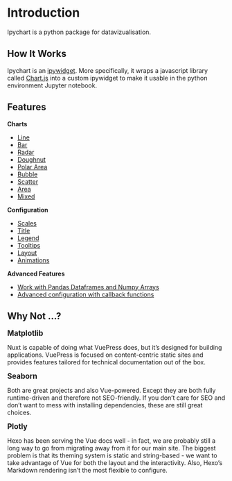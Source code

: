 # Introduction

Ipychart is a python package for datavizualisation. 

## How It Works

Ipychart is an [ipywidget](https://ipywidgets.readthedocs.io/en/stable/). More specifically, it wraps a javascript library called [Chart.js](https://www.chartjs.org/) into a custom ipywidget to make it usable in the python environment Jupyter notebook.

## Features

**Charts**

* [Line](../user_guide/charts.md#Line)
* [Bar](../user_guide/charts.md#Bar)
* [Radar](../user_guide/charts.md#Radar)
* [Doughnut](../user_guide/charts.md#Doughnut)
* [Polar Area](../user_guide/charts.md#Polar\Area)
* [Bubble](../user_guide/charts.md#Bubble)
* [Scatter](../user_guide/charts.md#Scatter)
* [Area](../user_guide/charts.md#Area)
* [Mixed](../user_guide/charts.md#Mixed)

**Configuration**

* [Scales](../user_guide/config.md#Scales)
* [Title](../user_guide/config.md#Title)
* [Legend](../user_guide/config.md#Legend)
* [Tooltips](../user_guide/config.md#Tooltips)
* [Layout](../user_guide/config.md#Layout)
* [Animations](../user_guide/config.md#Animations)

**Advanced Features**

* [Work with Pandas Dataframes and Numpy Arrays](../user_guide/advanced.md#Work\with\Pandas\Dataframes\and\Numpy\Arrays)
* [Advanced configuration with callback functions](../user_guide/advanced.md#Advanced\configuration\with\callback\functions)

## Why Not ...?

**<span style="font-size:larger;">Matplotlib</span>**

Nuxt is capable of doing what VuePress does, but it’s designed for building applications. VuePress is focused on content-centric static sites and provides features tailored for technical documentation out of the box.

**<span style="font-size:larger;">Seaborn</span>**

Both are great projects and also Vue-powered. Except they are both fully runtime-driven and therefore not SEO-friendly. If you don’t care for SEO and don’t want to mess with installing dependencies, these are still great choices.

**<span style="font-size:larger;">Plotly</span>**

Hexo has been serving the Vue docs well - in fact, we are probably still a long way to go from migrating away from it for our main site. The biggest problem is that its theming system is static and string-based - we want to take advantage of Vue for both the layout and the interactivity. Also, Hexo’s Markdown rendering isn’t the most flexible to configure.
